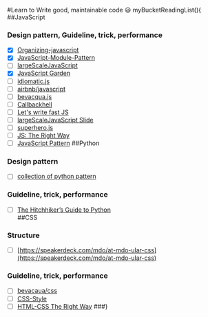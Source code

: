 #Learn to Write good, maintainable code :smiley:
myBucketReadingList(){
##JavaScript
### Design pattern, Guideline, trick, performance
- [x] [Organizing-javascript](http://alistapart.com/article/the-design-of-code-organizing-javascript)  
- [x] [JavaScript-Module-Pattern](https://css-tricks.com/how-do-you-structure-javascript-the-module-pattern-edition/)  
- [ ] [largeScaleJavaScript](http://addyosmani.com/largescalejavascript/)  
- [x] [JavaScript Garden](http://bonsaiden.github.io/JavaScript-Garden/zhtw/)  
- [ ] [idiomatic.js](https://github.com/rwaldron/idiomatic.js)  
- [ ] [airbnb/javascript](https://github.com/airbnb/javascript)  
- [ ] [bevacqua.js](https://github.com/bevacqua/js)  
- [ ] [Callbackhell](http://callbackhell.com/)  
- [ ] [Let's write fast JS](https://medium.com/the-javascript-collection/lets-write-fast-javascript-2b03c5575d9e)  
- [ ] [largeScaleJavaScript Slide](http://www.slideshare.net/AddyOsmani/largescale-javascript-development)  
- [ ] [superhero.js](https://github.com/superherojs/superherojs)  
- [ ] [JS: The Right Way](http://jstherightway.org/)  
- [ ] [JavaScript Pattern](https://github.com/shichuan/javascript-patterns)
##Python
### Design pattern
- [ ] [collection of python pattern](https://github.com/faif/python-patterns)  
### Guideline, trick, performance
- [ ] [The Hitchhiker’s Guide to Python](http://docs.python-guide.org/en/latest/)  
##CSS
### Structure
- [ ] [https://speakerdeck.com/mdo/at-mdo-ular-css](https://speakerdeck.com/mdo/at-mdo-ular-css)  
### Guideline, trick, performance
- [ ] [bevacaua/css](https://github.com/bevacqua/css)
- [ ] [CSS-Style](https://github.com/byrichardpowell/CSS-Style)  
- [ ] [HTML-CSS The Right Way](https://github.com/renoirb/htmlcsstherightway)
###}
